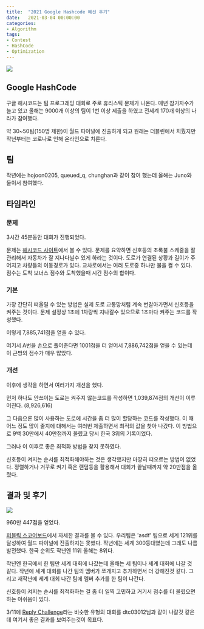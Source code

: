 ```yaml
---
title:  "2021 Google Hashcode 예선 후기"
date:   2021-03-04 00:00:00
categories:
- Algorithm
tags:
- Contest
- HashCode
- Optimization
---
```


![](https://i.imgur.com/kNkcoUk.png)

## Google HashCode

구글 해시코드는 팀 프로그래밍 대회로 주로 휴리스틱 문제가 나온다. 매년 참가자수가 늘고 있고 올해는 9000개 이상의 팀이 1번 이상 제출을 하였고 전세계 170개 이상의 나라가 참여했다.

약 30~50팀(150명 제한)이 월드 파이널에 진출하게 되고 원래는 더블린에서 치뤘지만 작년부터는 코로나로 인해 온라인으로 치룬다.

## 팀

작년에는 hojoon0205, queued_q, chunghan과 같이 참여 했는데 올해는 Juno와 둘이서 참여했다.

## 타임라인

### 문제 
3시간 45분동안 대회가 진행되었다.

문제는 [해시코드 사이트](https://hashcodejudge.withgoogle.com/)에서 볼 수 있다. 문제를 요약하면 신호등의 초록불 스케줄을 잘 관리해서 자동차가 잘 지나다닐수 있게 하라는 것이다. 도로가 연결된 상황과 길이가 주어지고 차량들의 이동경로가 있다. 교차로에서는 여러 도로중 하나만 불을 켤 수 있다. 점수는 도착 보너스 점수와 도착했을때 시간 점수의 합이다.

### 기본

가장 간단히 떠올릴 수 있는 방법은 실제 도로 교통망처럼 계속 번갈아가면서 신호등을 켜주는 것이다. 문제 설정상 1초에 1차량씩 지나갈수 있으므로 1초마다 켜주는 코드를 작성했다.

이렇게 7,885,741점을 얻을 수 있다.

여기서 A번을 손으로 풀어준다면 1001점을 더 얻어서 7,886,742점을 얻을 수 있는데 이 근방의 점수가 매우 많았다.

### 개선

이후에 생각을 하면서 여러가지 개선을 했다.

먼저 하나도 안쓰이는 도로는 켜주지 않는코드를 작성하면 1,039,874점의 개선이 이루어진다. (8,926,616)

그 다음으론 많이 사용하는 도로에 시간을 좀 더 많이 할당하는 코드를 작성했다. 이 때 어느 정도 많이 줄지에 대해서는 여러번 제출하면서 최적의 값을 찾아 나갔다. 이 방법으로 9백 30만에서 40만점까지 올렸고 당시 한국 3위의 기록이었다.

그러나 이 이후로 좋은 최적화 방법을 찾지 못하였다.

신호등이 켜지는 순서를 최적화해야하는 것은 생각했지만 마땅히 떠오르는 방법이 없었다. 정렬하거나 거꾸로 켜기 혹은 랜덤등을 활용해서 대회가 끝날때까지 약 20만점을 올렸다.

## 결과 및 후기

![](https://i.imgur.com/2hsskH9.png)

960만 447점을 얻었다. 

[퍼블릭 스코어보드](https://hashcodejudge.withgoogle.com/scoreboard)에서 자세한 결과를 볼 수 있다. 우리팀은 'asdf' 팀으로 세계 121위를 달성하여 월드 파이널에 진출하지는 못했다. 작년에는 세계 300등대였는데 그래도 나름 발전했다. 한국 순위도 작년엔 11위 올해는 8위다.

작년엔 한국에서 한 팀만 세계 대회에 나갔는데 올해는 세 팀이나 세계 대회에 나갈 것 같다. 작년에 세계 대회를 나간 팀의 멤버가 쪼개지고 추가하면서 더 강해진것 같다. 그리고 재작년에 세계 대회 나간 팀에 멤버 추가를 한 팀이 나간다.

신호등이 켜지는 순서를 최적화하는 걸 좀 더 일찍 고민하고 거기서 점수를 더 올렸으면 하는 아쉬움이 있다.

3/11에 [Reply Challenge](https://challenges.reply.com/tamtamy/challenges/category/coding#home)라는 비슷한 유형의 대회를 dtc03012님과 같이 나갈것 같은데 여기서 좋은 결과를 보여주는것이 목표다.

